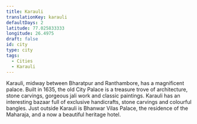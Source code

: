 ```yaml
---
title: Karauli
translationKey: karauli
defaultDays: 2
latitude: 77.025833333
longitude: 26.4975
draft: false
id: city
type: city
tags:
  - Cities
  - Karauli
---
```

Karauli, midway between Bharatpur and Ranthambore, has a magnificent palace. Built in 1635, the old City Palace is a treasure trove of architecture, stone carvings, gorgeous jali work and classic paintings. Karauli has an interesting bazaar full of exclusive handicrafts, stone carvings and colourful bangles. Just outside Karauli is Bhanwar Vilas Palace, the residence of the Maharaja, and a now a beautiful heritage hotel.